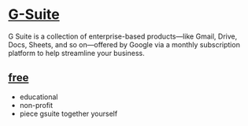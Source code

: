 # [G-Suite](https://gsuite.google.com)
G Suite is a collection of enterprise-based products—like Gmail, Drive, Docs, Sheets, and so on—offered by Google via a monthly subscription platform to help streamline your business.

## [free](https://usefyi.com/g-suite-free/)
* educational
* non-profit
* piece gsuite together yourself